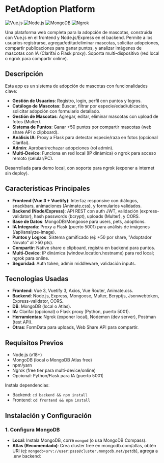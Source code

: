 # PetAdoption Platform

![Vue.js](https://img.shields.io/badge/Vue.js-3.0-green?style=flat&logo=vue.js) ![Node.js](https://img.shields.io/badge/Node.js-18.x-blue?style=flat&logo=node.js) ![MongoDB](https://img.shields.io/badge/MongoDB-6.0-yellow?style=flat&logo=mongodb) ![Ngrok](https://img.shields.io/badge/Ngrok-Free-orange?style=flat&logo=ngrok)

Una plataforma web completa para la adopción de mascotas, construida con Vue.js en el frontend y Node.js/Express en el backend. Permite a los usuarios registrarse, agregar/editar/eliminar mascotas, solicitar adopciones, compartir publicaciones para ganar puntos, y analizar imágenes de mascotas con IA (Clarifai o Flask proxy). Soporta multi-dispositivo (red local o ngrok para compartir online).

## Descripción

Esta app es un sistema de adopción de mascotas con funcionalidades clave:
- **Gestión de Usuarios**: Registro, login, perfil con puntos y logros.
- **Catálogo de Mascotas**: Buscar, filtrar por especie/edad/ubicación, solicitar adopción con formulario detallado.
- **Gestión de Mascotas**: Agregar, editar, eliminar mascotas con upload de fotos (Multer).
- **Sistema de Puntos**: Ganar +50 puntos por compartir mascotas (web share API o clipboard).
- **Análisis IA**: Proxy a Flask para detectar especie/raza en fotos (opcional Clarifai).
- **Admin**: Aprobar/rechazar adopciones (rol admin).
- **Multi-Device**: Funciona en red local (IP dinámica) o ngrok para acceso remoto (celular/PC).

Desarrollada para demo local, con soporte para ngrok (exponer a internet sin deploy).

## Características Principales

- **Frontend (Vue 3 + Vuetify)**: Interfaz responsive con diálogos, snackbars, animaciones (Animate.css), y formularios validados.
- **Backend (Node/Express)**: API REST con auth JWT, validación (express-validator), hash passwords (bcrypt), uploads (Multer), y CORS.
- **Base de Datos**: MongoDB/Mongoose para users, pets, adoptions.
- **IA Integrada**: Proxy a Flask (puerto 5001) para análisis de imágenes (/api/analyze-image).
- **Puntos y Logros**: Sistema gamificado (ej: +50 por share, "Adoptador Novato" al >50 pts).
- **Compartir**: Native share o clipboard, registra en backend para puntos.
- **Multi-Device**: IP dinámica (window.location.hostname) para red local; ngrok para online.
- **Seguridad**: Auth token, admin middleware, validación inputs.

## Tecnologías Usadas

- **Frontend**: Vue 3, Vuetify 3, Axios, Vue Router, Animate.css.
- **Backend**: Node.js, Express, Mongoose, Multer, Bcryptjs, Jsonwebtoken, Express-validator, CORS.
- **DB**: MongoDB (local o Atlas).
- **IA**: Clarifai (opcional) o Flask proxy (Python, puerto 5001).
- **Herramientas**: Ngrok (exponer local), Nodemon (dev server), Postman (test API).
- **Otras**: FormData para uploads, Web Share API para compartir.

## Requisitos Previos

- Node.js (v18+)
- MongoDB (local o MongoDB Atlas free)
- npm/yarn
- Ngrok (free tier para multi-device/online)
- Opcional: Python/Flask para IA (puerto 5001)

Instala dependencias:
- Backend: `cd backend && npm install`
- Frontend: `cd frontend && npm install`

## Instalación y Configuración

### 1. Configura MongoDB
- **Local**: Instala MongoDB, corre `mongod` (o usa MongoDB Compass).
- **Atlas (Recomendado)**: Crea cluster free en mongodb.com/atlas, obtén URI (ej: `mongodb+srv://user:pass@cluster.mongodb.net/petdb`), agrega a .env backend:
